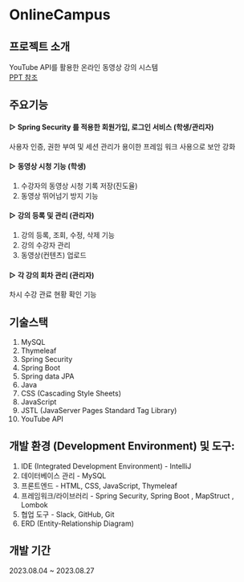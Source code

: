 # OnlineCampus

## 프로젝트 소개
YouTube API를 활용한 온라인 동영상 강의 시스템 <br>
[PPT 참조](https://drive.google.com/file/d/1TIxxtcDO_DSZQGqjW6XLVPX61m90CKZI/view?usp=sharing)

## 주요기능
#### ▷ Spring Security 를 적용한 회원가입, 로그인 서비스 (학생/관리자)
사용자 인증, 권한 부여 및 세션 관리가 용이한 프레임 워크 사용으로 보안 강화
#### ▷ 동영상 시청 기능 (학생)
1. 수강자의 동영상 시청 기록 저장(진도율)
2. 동영상 뛰어넘기 방지 기능
#### ▷ 강의 등록 및 관리 (관리자)
1. 강의 등록, 조회, 수정, 삭제 기능
2. 강의 수강자 관리
3. 동영상(컨텐츠) 업로드
#### ▷ 각 강의 회차 관리 (관리자)
차시 수강 관료 현황 확인 기능

## 기술스택
1. MySQL
2. Thymeleaf
3. Spring Security
4. Spring Boot
5. Spring data JPA
6. Java
8. CSS (Cascading Style Sheets)
9. JavaScript
10. JSTL (JavaServer Pages Standard Tag Library)
11. YouTube API

## 개발 환경 (Development Environment) 및 도구:
1. IDE (Integrated Development Environment) - IntelliJ
2. 데이터베이스 관리 - MySQL
3. 프론트엔드 - HTML, CSS, JavaScript, Thymeleaf
4. 프레임워크/라이브러리 - Spring Security, Spring Boot , MapStruct , Lombok
5. 협업 도구 - Slack, GitHub, Git
6. ERD (Entity-Relationship Diagram)

## 개발 기간
2023.08.04 ~ 2023.08.27
